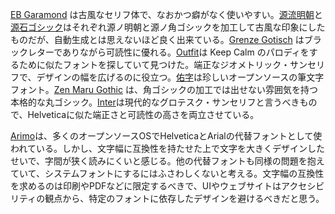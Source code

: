 [EB Garamond](https://fonts.google.com/specimen/EB+Garamond) は古風なセリフ体で、なおかつ癖がなく使いやすい。[源流明朝](https://github.com/ButTaiwan/genryu-font)と[源石ゴシック](https://github.com/ButTaiwan/genseki-font)はそれぞれ源ノ明朝と源ノ角ゴシックを加工して古風な印象にしたものだが、自動生成とは思えないほど良く出来ている。[Grenze Gotisch](https://fonts.google.com/specimen/Grenze+Gotisch) はブラックレターでありながら可読性に優れる。[Outfit](https://github.com/Outfitio/Outfit-Fonts)は Keep Calm のパロディをするために似たフォントを探していて見つけた。端正なジオメトリック・サンセリフで、デザインの幅を広げるのに役立つ。[佑字](https://github.com/Kinutafontfactory/Yuji)は珍しいオープンソースの筆文字フォント。[Zen Maru Gothic](https://github.com/googlefonts/zen-marugothic) は、角ゴシックの加工では出せない雰囲気を持つ本格的な丸ゴシック。[Inter](https://github.com/rsms/inter)は現代的なグロテスク・サンセリフと言うべきもので、Helveticaに似た端正さと可読性の高さを両立させている。

[Arimo](https://fonts.google.com/specimen/Arimo)は、多くのオープンソースOSでHelveticaとArialの代替フォントとして使われている。しかし、文字幅に互換性を持たせた上で文字を大きくデザインしたせいで、字間が狭く読みにくいと感じる。他の代替フォントも同様の問題を抱えていて、システムフォントにするにはふさわしくないと考える。文字幅の互換性を求めるのは印刷やPDFなどに限定するべきで、UIやウェブサイトはアクセシビリティの観点から、特定のフォントに依存したデザインを避けるべきだと思う。
